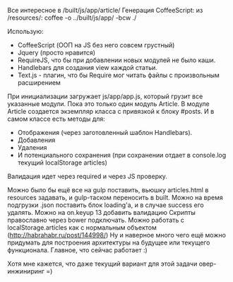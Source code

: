Все интересное в /built/js/app/article/
Генерация CoffeeScript: из /resources/: coffee -o ../built/js/app/ -bcw ./

Использую:
- CoffeeScript (ООП на JS без него совсем грустный)
- Jquery (просто нравится)
- RequireJS, что бы при добавлении новых модулей не было каши.
- Handlebars для создания view каждой статьи.
- Text.js - плагин, что бы Require мог читать файлы с произвольным расширением


При инициализации загружает js/app/app.js, который грузит все указанные модули. Пока это только один модуль Article.
В модуле Article создается экземпляр класса с привязкой к блоку #posts.
И в самом классе есть методы для:
  - Отображения (через заготовленный шаблон Handlebars).
  - Добавления
  - Удаления
  - И потенциального сохранения (при сохранении отдает в console.log текущий localStorage articles)

Валидация идет через required и через JS проверку.

Можно было бы ещё все на gulp поставить, вьюшку articles.html в resources задавать, и gulp-таском переносить в built.
Можно на время подгрузки .json поставить блок loading'а, и в случае success его удалять. Можно на on.keyup 13 добавить валидацию
Скрипты православно через bower подключать.
Можно работать с localStorage.articles как с нормальным объектом (http://habrahabr.ru/post/144998/)
Ну и наверное много чего ещё можно придумать для построения архитектуры на будущее или текущего функционала. Главное, что сейчас работает :)

Хотя мне кажется, что даже текущий вариант для этой задачи овер-инжиниринг =)
